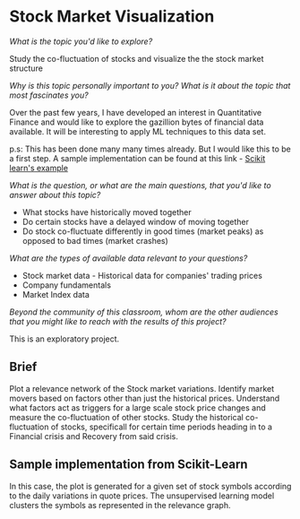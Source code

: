 Stock Market Visualization
========================

*What is the topic you'd like to explore?*

Study the co-fluctuation of stocks and visualize the the stock market structure
 
*Why is this topic personally important to you? What is it about the topic that most fascinates you?*

Over the past few years, I have developed an interest in Quantitative Finance and would like to
explore the gazillion bytes of financial data available. It will be interesting to apply ML techniques
to this data set.
 
p.s: This has been done many many times already. But I would like this to be a first step.
A sample implementation can be found at this link - [Scikit learn's example](http://scikit-learn.org/stable/auto_examples/applications/plot_stock_market.html)
 
*What is the question, or what are the main questions, that you'd like to answer about this topic?*

+ What stocks have historically moved together
+ Do certain stocks have a delayed window of moving together
+ Do stock co-fluctuate differently in good times (market peaks) as opposed to bad times (market crashes)
 
*What are the types of available data relevant to your questions?*

+ Stock market data - Historical data for companies' trading prices
+ Company fundamentals
+ Market Index data
 
*Beyond the community of this classroom, whom are the other audiences that you might like to reach with the results of this project?*

This is an exploratory project.
 
Brief
-----
Plot a relevance network of the Stock market variations. Identify market movers based on
factors other than just the historical prices. Understand what factors act as triggers for a
large scale stock price changes and measure the co-fluctuation of other stocks.
Study the historical co-fluctuation of stocks, specificall for certain time periods
heading in to a Financial crisis and Recovery from said crisis.
 
Sample implementation from Scikit-Learn
---------------------------------------
In this case, the plot is generated for a given set of stock symbols according to the
daily variations in quote prices. The unsupervised learning model clusters the symbols as
represented in the relevance graph.

